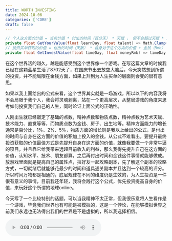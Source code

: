 ```yaml
---
title: WORTH INVESTING
date: 2024-10-06
categories: ['CORE']
draft: false
---
```


```C#
// 个人这方面的价值 = 当前价值 * 付出的时间（百分天） * 天赋 ， 但不会超过天赋 * 10000，也就是上限
private float GetYourValue(float learnDay, float talent) => Math.Clamp(curValue * (1 + learnDay / 100) * talent,talent,talent * 10000);
// 投资买单获取的价值 = 付出的时间（天数） * 自身对于这个方向的价值 + 金钱（Rmb）
private float GetInvestValue(float timeDay, float moneyRmb) => timeDay * GetYourValue(learnDay,talent) + moneyRmb;
```

​	在这个世界活的越久，越是能感受到这个世界像一个游戏。在写这篇文章的时候我已经在这颗蓝星生活了8702天了，在国庆节出去放空大脑后，今天突然想到所谓的投资，并不能局限在金钱方面，如果上升到为人生买单的层面则会变的很有意思。

​	如果以我上面给出的公式来看，这个世界其实就是一场游戏，所以以下的内容我将不会局限于我个人，我会将灵魂剥离，站在一个更高层次，从整局游戏的角度来思考如何投资我们自己的人生，同时论证上面公式的正确性。

​	人刚出生就已经敲定了基础的点数，精神点数和物质点数，精神点数为艺术天赋、技术能力、直觉等等，而物质点数为金钱、房子、出生地等。精神方面能力的增长通常是百分比，1%、2%、5%，物质方面的增长则是我以上给出的公式，是付出的时间与自身在这方面的价值的积加上投入的金钱。从公式不难看出，要提升最终投资获取的价值最佳方式是先提升自身在这方面的价值，就像我要做一个非常牛逼的项目，并且靠它给我带来远超目前收入的利益，那么我得先提升自己在这方面的价值，认知水平、技术、朋友都算，之后再付出时间和金钱这件事情就能够做成。放游戏里面就是提高自己的属性点，拉好友一起攻略副本，先了解这个副本的攻略方式，一切就绪后就能够花最少的时间和道具通关副本并且达到一个较高的评分。所以时间万物都是相通的，底层规律在不同的维度仍是生效的，为人生投资是一件很有意义的事情，目前我还年轻，我将会践行这个公式，优先投资提高自身的价值，来玩好这个所谓的地球online。

​	今天写了一个比较特别的话题，可以当我精神不太正常，但我很乐意将人生看作是一个游戏，毕竟我们世界也有可能是被模拟的，这是一个悖论，在能够模拟世界之前我们永远也无法得出我们的世界是不是虚拟的，所以我选择相信。

<audio controls autoplay>
  <source src="/audios/Sweden_3.mp3" type="audio/mpeg">
  Your browser does not support the audio tag.
</audio>
